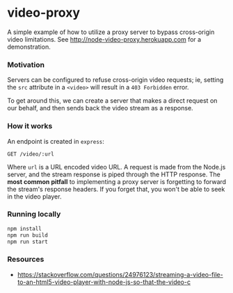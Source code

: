 # video-proxy

A simple example of how to utilize a proxy server to bypass cross-origin video limitations. See http://node-video-proxy.herokuapp.com for a demonstration.

### Motivation

Servers can be configured to refuse cross-origin video requests; ie, setting the `src` attribute in a `<video>` will result in a `403 Forbidden` error.

To get around this, we can create a server that makes a direct request on our behalf, and then sends back the video stream as a response.

### How it works

An endpoint is created in `express`:

```
GET /video/:url
```

Where `url` is a URL encoded video URL. A request is made from the Node.js server, and the stream response is piped through the HTTP response. The **most common pitfall** to implementing a proxy server is forgetting to forward the stream's response headers. If you forget that, you won't be able to seek in the video player.

### Running locally

```sh
npm install
npm run build
npm run start
```

### Resources 

* https://stackoverflow.com/questions/24976123/streaming-a-video-file-to-an-html5-video-player-with-node-js-so-that-the-video-c

